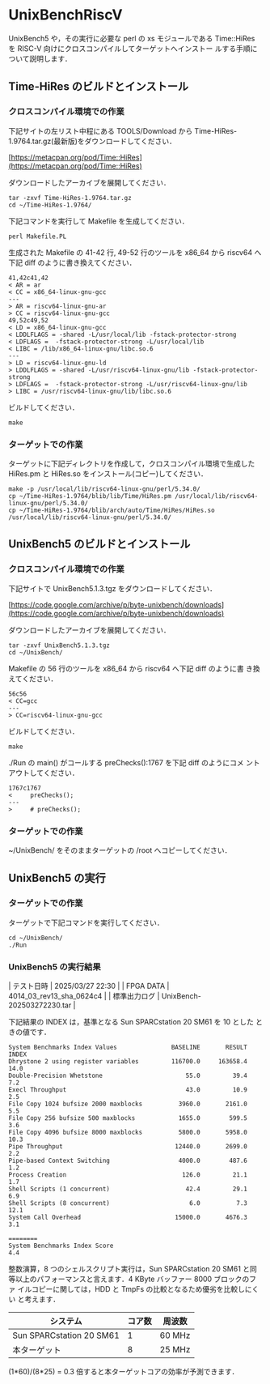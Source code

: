 # UnixBenchRiscV
<p>
UnixBench5 や，その実行に必要な perl の xs モジュールである
Time::HiRes を RISC-V 向けにクロスコンパイルしてターゲットへインストー
ルする手順について説明します．
</p>

## Time-HiRes のビルドとインストール

### クロスコンパイル環境での作業
<p>
下記サイトの左リスト中程にある TOOLS/Download から
Time-HiRes-1.9764.tar.gz(最新版)をダウンロードしてください．
</p>

[https://metacpan.org/pod/Time::HiRes](https://metacpan.org/pod/Time::HiRes)

ダウンロードしたアーカイブを展開してください．

```
tar -zxvf Time-HiRes-1.9764.tar.gz
cd ~/Time-HiRes-1.9764/
```

<p>
下記コマンドを実行して Makefile を生成してください．
</p>

```
perl Makefile.PL
```

<p>
生成された Makefile の 41-42 行, 49-52 行のツールを x86_64 から
riscv64 へ下記 diff のように書き換えてください．
</p>

```
41,42c41,42
< AR = ar
< CC = x86_64-linux-gnu-gcc
---
> AR = riscv64-linux-gnu-ar
> CC = riscv64-linux-gnu-gcc
49,52c49,52
< LD = x86_64-linux-gnu-gcc
< LDDLFLAGS = -shared -L/usr/local/lib -fstack-protector-strong
< LDFLAGS =  -fstack-protector-strong -L/usr/local/lib
< LIBC = /lib/x86_64-linux-gnu/libc.so.6
---
> LD = riscv64-linux-gnu-ld
> LDDLFLAGS = -shared -L/usr/riscv64-linux-gnu/lib -fstack-protector-strong
> LDFLAGS =  -fstack-protector-strong -L/usr/riscv64-linux-gnu/lib
> LIBC = /usr/riscv64-linux-gnu/lib/libc.so.6
```

<p>
ビルドしてください．
</p>

```
make
```

### ターゲットでの作業

<p>
ターゲットに下記ディレクトリを作成して，クロスコンパイル環境で生成した
HiRes.pm と HiRes.so をインストール(コピー)してください．
</p>

```
make -p /usr/local/lib/riscv64-linux-gnu/perl/5.34.0/
cp ~/Time-HiRes-1.9764/blib/lib/Time/HiRes.pm /usr/local/lib/riscv64-linux-gnu/perl/5.34.0/
cp ~/Time-HiRes-1.9764/blib/arch/auto/Time/HiRes/HiRes.so /usr/local/lib/riscv64-linux-gnu/perl/5.34.0/
```


## UnixBench5 のビルドとインストール

### クロスコンパイル環境での作業

<p>
下記サイトで UnixBench5.1.3.tgz をダウンロードしてください．
</p>

[https://code.google.com/archive/p/byte-unixbench/downloads](https://code.google.com/archive/p/byte-unixbench/downloads)

<p>
ダウンロードしたアーカイブを展開してください．
</p>

```
tar -zxvf UnixBench5.1.3.tgz
cd ~/UnixBench/
```

<p>
Makefile の 56 行のツールを x86_64 から riscv64 へ下記 diff のように書
き換えてください．
</p>

```
56c56
< CC=gcc
---
> CC=riscv64-linux-gnu-gcc
```

<p>
ビルドしてください．
</p>

```
make
```

<p>
./Run の main() がコールする preChecks():1767 を下記 diff のようにコメ
ントアウトしてください．
</p>

```
1767c1767
<     preChecks();
---
>     # preChecks();
```

### ターゲットでの作業

<p>
~/UnixBench/ をそのままターゲットの /root へコピーしてください．
</p>

## UnixBench5 の実行
### ターゲットでの作業

<p>
ターゲットで下記コマンドを実行してください．
</p>

```
cd ~/UnixBench/
./Run
```

### UnixBench5 の実行結果

| テスト日時   | 2025/03/27 22:30           |
| FPGA DATA    | 4014_03_rev13_sha_0624c4   |
| 標準出力ログ | UnixBench-202503272230.tar |

<p>
下記結果の INDEX は，基準となる Sun SPARCstation 20 SM61 を 10 とした
ときの値です．
</p>

```
System Benchmarks Index Values               BASELINE       RESULT    INDEX
Dhrystone 2 using register variables         116700.0     163658.4     14.0
Double-Precision Whetstone                       55.0         39.4      7.2
Execl Throughput                                 43.0         10.9      2.5
File Copy 1024 bufsize 2000 maxblocks          3960.0       2161.0      5.5
File Copy 256 bufsize 500 maxblocks            1655.0        599.5      3.6
File Copy 4096 bufsize 8000 maxblocks          5800.0       5958.0     10.3
Pipe Throughput                               12440.0       2699.0      2.2
Pipe-based Context Switching                   4000.0        487.6      1.2
Process Creation                                126.0         21.1      1.7
Shell Scripts (1 concurrent)                     42.4         29.1      6.9
Shell Scripts (8 concurrent)                      6.0          7.3     12.1
System Call Overhead                          15000.0       4676.3      3.1
                                                                   ========
System Benchmarks Index Score                                           4.4
```

<p>
整数演算，8 つのシェルスクリプト実行は，Sun SPARCstation 20 SM61 と同
等以上のパフォーマンスと言えます．4 KByte バッファー 8000 ブロックのファ
イルコピーに関しては，HDD と TmpFs の比較となるため優劣を比較しにくい
と考えます．
</p>

| システム                 | コア数 | 周波数 |
| ---                      |    --- | ---    |
| Sun SPARCstation 20 SM61 |      1 | 60 MHz |
| 本ターゲット             |      8 | 25 MHz |

<p>
(1*60)/(8*25) = 0.3 倍すると本ターゲットコアの効率が予測できます．
</p>
